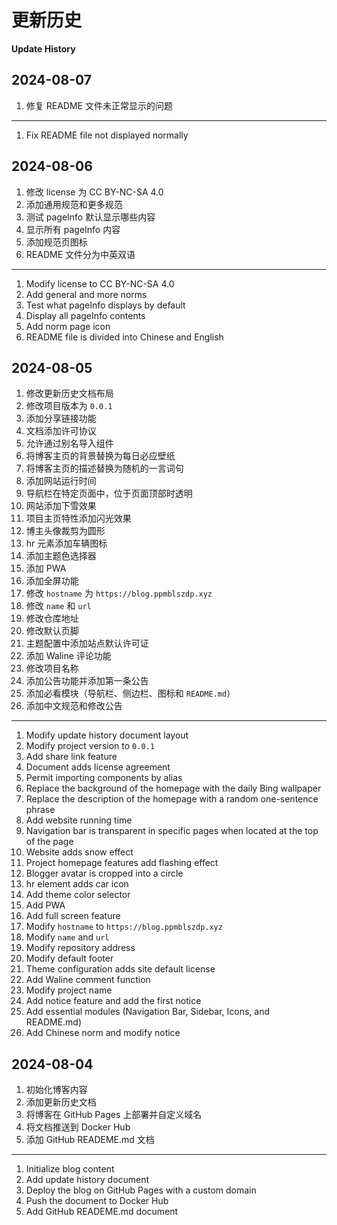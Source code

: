 # 更新历史

**Update History**

## 2024-08-07

1. 修复 README 文件未正常显示的问题

---

1. Fix README file not displayed normally

## 2024-08-06

1. 修改 license 为 CC BY-NC-SA 4.0
2. 添加通用规范和更多规范
3. 测试 pageInfo 默认显示哪些内容
4. 显示所有 pageInfo 内容
5. 添加规范页图标
6. README 文件分为中英双语

---

1. Modify license to CC BY-NC-SA 4.0
2. Add general and more norms
3. Test what pageInfo displays by default
4. Display all pageInfo contents
5. Add norm page icon
6. README file is divided into Chinese and English

## 2024-08-05

1. 修改更新历史文档布局
2. 修改项目版本为 `0.0.1`
3. 添加分享链接功能
4. 文档添加许可协议
5. 允许通过别名导入组件
6. 将博客主页的背景替换为每日必应壁纸
7. 将博客主页的描述替换为随机的一言词句
8. 添加网站运行时间
9. 导航栏在特定页面中，位于页面顶部时透明
10. 网站添加下雪效果
11. 项目主页特性添加闪光效果
12. 博主头像裁剪为圆形
13. hr 元素添加车辆图标
14. 添加主题色选择器
15. 添加 PWA
16. 添加全屏功能
17. 修改 `hostname` 为 `https://blog.ppmblszdp.xyz`
18. 修改 `name` 和 `url`
19. 修改仓库地址
20. 修改默认页脚
21. 主题配置中添加站点默认许可证
22. 添加 Waline 评论功能
23. 修改项目名称
24. 添加公告功能并添加第一条公告
25. 添加必看模块（导航栏、侧边栏、图标和 `README.md`）
26. 添加中文规范和修改公告
---
1. Modify update history document layout
2. Modify project version to `0.0.1`
3. Add share link feature
4. Document adds license agreement
5. Permit importing components by alias
6. Replace the background of the homepage with the daily Bing wallpaper
7. Replace the description of the homepage with a random one-sentence phrase
8. Add website running time
9. Navigation bar is transparent in specific pages when located at the top of the page
10. Website adds snow effect
11. Project homepage features add flashing effect
12. Blogger avatar is cropped into a circle
13. hr element adds car icon
14. Add theme color selector
15. Add PWA
16. Add full screen feature
17. Modify `hostname` to `https://blog.ppmblszdp.xyz`
18. Modify `name` and `url`
19. Modify repository address
20. Modify default footer
21. Theme configuration adds site default license
22. Add Waline comment function
23. Modify project name
24. Add notice feature and add the first notice
25. Add essential modules (Navigation Bar, Sidebar, Icons, and README.md)
26. Add Chinese norm and modify notice

## 2024-08-04

1. 初始化博客内容
2. 添加更新历史文档
3. 将博客在 GitHub Pages 上部署并自定义域名
4. 将文档推送到 Docker Hub
5. 添加 GitHub READEME.md 文档

---

1. Initialize blog content
2. Add update history document
3. Deploy the blog on GitHub Pages with a custom domain
4. Push the document to Docker Hub
5. Add GitHub READEME.md document